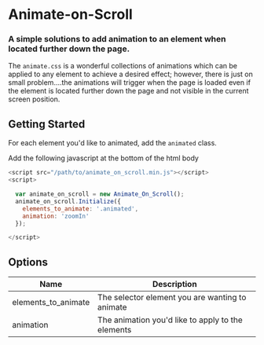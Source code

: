 # Animate-on-Scroll
### A simple solutions to add animation to an element when located further down the page.

The `animate.css` is a wonderful collections of animations which can be applied to any element to achieve a desired effect; however, there is just on small problem....the animations will trigger when the page is loaded even if the element is located further down the page and not visible in the current screen position.

## Getting Started

For each element you'd like to animated, add the `animated` class.

Add the following javascript at the bottom of the html body
```javascript
<script src="/path/to/animate_on_scroll.min.js"></script>
<script>

  var animate_on_scroll = new Animate_On_Scroll();
  animate_on_scroll.Initialize({
    elements_to_animate: '.animated',
    animation: 'zoomIn'
  });

</script>
```

## Options

|           Name           |                          Description                              |
|--------------------------|-------------------------------------------------------------------|
| elements_to_animate      | The selector element you are wanting to animate                   |
| animation                | The animation you'd like to apply to the elements                 |


